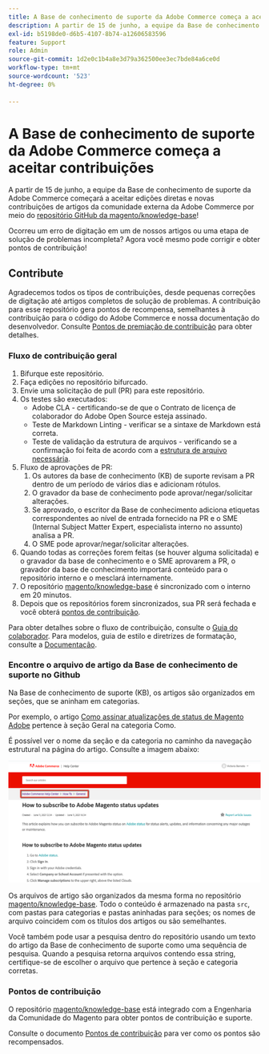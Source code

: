 ```yaml
---
title: A Base de conhecimento de suporte da Adobe Commerce começa a aceitar contribuições
description: A partir de 15 de junho, a equipe da Base de conhecimento de suporte da Adobe Commerce começará a aceitar edições diretas e novas contribuições de artigo da comunidade externa da Adobe Commerce por meio do repositório GitHub da [magento/knowledge-base](https://github.com/magento/knowledge-base).
exl-id: b5198de0-d6b5-4107-8b74-a12606583596
feature: Support
role: Admin
source-git-commit: 1d2e0c1b4a8e3d79a362500ee3ec7bde84a6ce0d
workflow-type: tm+mt
source-wordcount: '523'
ht-degree: 0%

---
```


# A Base de conhecimento de suporte da Adobe Commerce começa a aceitar contribuições

A partir de 15 de junho, a equipe da Base de conhecimento de suporte da Adobe Commerce começará a aceitar edições diretas e novas contribuições de artigos da comunidade externa da Adobe Commerce por meio do [repositório GitHub da magento/knowledge-base](https://github.com/magento/knowledge-base)!

Ocorreu um erro de digitação em um de nossos artigos ou uma etapa de solução de problemas incompleta?
Agora você mesmo pode corrigir e obter pontos de contribuição!

## Contribute

Agradecemos todos os tipos de contribuições, desde pequenas correções de digitação até artigos completos de solução de problemas. A contribuição para esse repositório gera pontos de recompensa, semelhantes à contribuição para o código do Adobe Commerce e nossa documentação do desenvolvedor. Consulte [Pontos de premiação de contribuição](https://github.com/magento/knowledge-base/blob/main/docs/contribution-points.md) para obter detalhes.

### Fluxo de contribuição geral

1. Bifurque este repositório.
1. Faça edições no repositório bifurcado.
1. Envie uma solicitação de pull (PR) para este repositório.
1. Os testes são executados:
   * Adobe CLA - certificando-se de que o Contrato de licença de colaborador do Adobe Open Source esteja assinado.
   * Teste de Markdown Linting - verificar se a sintaxe de Markdown está correta.
   * Teste de validação da estrutura de arquivos - verificando se a confirmação foi feita de acordo com a [estrutura de arquivo necessária](https://github.com/magento/knowledge-base/blob/main/.github/CONTRIBUTING.md#file_structure).
1. Fluxo de aprovações de PR:
   1. Os autores da base de conhecimento (KB) de suporte revisam a PR dentro de um período de vários dias e adicionam rótulos.
   1. O gravador da base de conhecimento pode aprovar/negar/solicitar alterações.
   1. Se aprovado, o escritor da Base de conhecimento adiciona etiquetas correspondentes ao nível de entrada fornecido na PR e o SME (Internal Subject Matter Expert, especialista interno no assunto) analisa a PR.
   1. O SME pode aprovar/negar/solicitar alterações.
1. Quando todas as correções forem feitas (se houver alguma solicitada) e o gravador da base de conhecimento e o SME aprovarem a PR, o gravador da base de conhecimento importará conteúdo para o repositório interno e o mesclará internamente.
1. O repositório [magento/knowledge-base](https://github.com/magento/knowledge-base) é sincronizado com o interno em 20 minutos.
1. Depois que os repositórios forem sincronizados, sua PR será fechada e você obterá [pontos de contribuição](#contribution-points).

Para obter detalhes sobre o fluxo de contribuição, consulte o [Guia do colaborador](https://github.com/magento/knowledge-base/blob/main/.github/CONTRIBUTING.md).
Para modelos, guia de estilo e diretrizes de formatação, consulte a [Documentação](https://github.com/magento/knowledge-base/tree/main/docs).

### Encontre o arquivo de artigo da Base de conhecimento de suporte no Github

Na Base de conhecimento de suporte (KB), os artigos são organizados em seções, que se aninham em categorias.

Por exemplo, o artigo [Como assinar atualizações de status de Magento Adobe](/help/how-to/general/how-to-subscribe-to-adobe-magento-status-updates.md) pertence à seção Geral na categoria Como.

É possível ver o nome da seção e da categoria no caminho da navegação estrutural na página do artigo. Consulte a imagem abaixo:

![navegações estruturais de categoria e seção](assets/breadcrumbs.png)

Os arquivos de artigo são organizados da mesma forma no repositório [magento/knowledge-base](https://github.com/magento/knowledge-base).
Todo o conteúdo é armazenado na pasta `src`, com pastas para categorias e pastas aninhadas para seções; os nomes de arquivo coincidem com os títulos dos artigos ou são semelhantes.

Você também pode usar a pesquisa dentro do repositório usando um texto do artigo da Base de conhecimento de suporte como uma sequência de pesquisa. Quando a pesquisa retorna arquivos contendo essa string, certifique-se de escolher o arquivo que pertence à seção e categoria corretas.

### Pontos de contribuição

O repositório [magento/knowledge-base](https://github.com/magento/knowledge-base) está integrado com a Engenharia da Comunidade do Magento para obter pontos de contribuição e suporte.

Consulte o documento [Pontos de contribuição](https://github.com/magento/knowledge-base/blob/main/docs/contribution-points.md) para ver como os pontos são recompensados.
